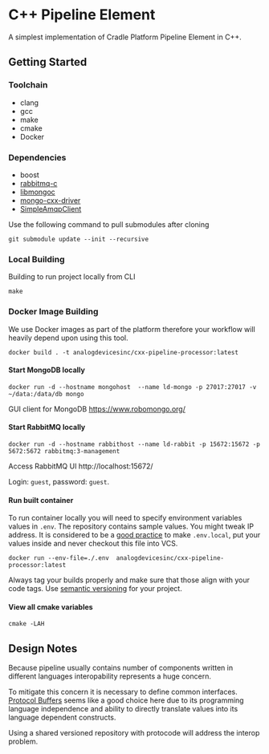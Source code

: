 # C++ Pipeline Element

A simplest implementation of Cradle Platform
Pipeline Element in C++.

## Getting Started

### Toolchain

- clang
- gcc
- make
- cmake
- Docker

### Dependencies

- boost
- [rabbitmq-c](https://github.com/alanxz/rabbitmq-c)
- [libmongoc](https://github.com/mongodb/mongo-c-driver)
- [mongo-cxx-driver](http://mongocxx.org/mongocxx-v3/installation/)
- [SimpleAmqpClient](https://github.com/alanxz/SimpleAmqpClient)

Use the following command to pull submodules after cloning

```
git submodule update --init --recursive
```

### Local Building

Building to run project locally from CLI
```shell script
make
```

### Docker Image Building

We use Docker images as part of the platform therefore your
workflow will heavily depend upon using this tool.

 
```shell script
docker build . -t analogdevicesinc/cxx-pipeline-processor:latest
```

#### Start MongoDB locally
```shell script
docker run -d --hostname mongohost  --name ld-mongo -p 27017:27017 -v ~/data:/data/db mongo
```
GUI client for MongoDB https://www.robomongo.org/

#### Start RabbitMQ locally
```shell script
docker run -d --hostname rabbithost --name ld-rabbit -p 15672:15672 -p 5672:5672 rabbitmq:3-management
```
Access RabbitMQ UI http://localhost:15672/

Login: `guest`, password: `guest`.

#### Run built container
To run container locally you will need to 
specify environment variables values in `.env`.
The repository contains sample values. You might tweak IP address. 
It is considered to be a [good practice](https://12factor.net/config) to make `.env.local`, 
put your values inside and never checkout this file into VCS.

    

```shell script
docker run --env-file=./.env  analogdevicesinc/cxx-pipeline-processor:latest 
```
Always tag your builds properly and make sure that those align with your code tags.
Use [semantic versioning](https://semver.org/) for your project.
 
#### View all cmake variables
```shell script
cmake -LAH
```

## Design Notes

Because pipeline usually contains number of components
written in different languages interopability represents a huge concern.

To mitigate this concern it is necessary to define common interfaces.
[Protocol Buffers](https://developers.google.com/protocol-buffers/) seems like a good choice here due to its programming language independence and 
 ability to directly translate values into its language dependent constructs.
 
Using a shared versioned repository with protocode will address the interop problem. 
    
